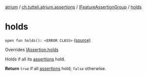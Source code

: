 [atrium](../../index.md) / [ch.tutteli.atrium.assertions](../index.md) / [IFeatureAssertionGroup](index.md) / [holds](.)

# holds

`open fun holds(): <ERROR CLASS>` [(source)](https://github.com/robstoll/atrium/tree/master/atrium-api/src/main/kotlin/ch/tutteli/atrium/assertions/IFeatureAssertionGroup.kt#L26)

Overrides [IAssertion.holds](../-i-assertion/holds.md)

Holds if all its [assertions](assertions.md) hold.

**Return**
`true` if all [assertions](assertions.md) hold; `false` otherwise.

